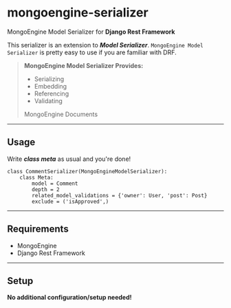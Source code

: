 mongoengine-serializer
======================

MongoEngine Model Serializer for **Django Rest Framework**

This serializer is an extension to ***Model Serializer***.
`MongoEngine Model Serializer` is pretty easy to use if you are familiar with DRF.

> <i class="icon-right-open"></i>**MongoEngine Model Serializer Provides:**
> 
>  - Serializing
>  - Embedding
>  - Referencing
>  - Validating
>
> MongoEngine Documents

----------
<i class="icon-wrench"></i>Usage
---------
Write ***class meta*** as usual and you're done!
```
class CommentSerializer(MongoEngineModelSerializer):
    class Meta:
        model = Comment
        depth = 2
        related_model_validations = {'owner': User, 'post': Post}
        exclude = ('isApproved',)
```

----------
<i class="icon-download"></i>Requirements
---------

 - MongoEngine
 - Django Rest Framework

---------
<i class="icon-cog"></i> Setup
---------
**No additional configuration/setup needed!**



